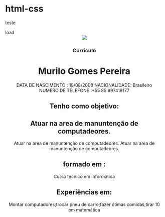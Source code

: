 # html-css
teste
<!DOCTYPE html>
<html lang="en">
<head>
    <meta charset="UTF-8">
    <meta http-equiv="X-UA-Compatible" content="IE=edge">
    <meta name="viewport" content="width=device-width, initial-scale=1.0">
<body>load
    <center><img src="índice.png"><center>
    <h3>Curriculo</h3>
        <h1 >Murilo Gomes Pereira</h1>DATA DE NASCIMENTO : 18/08/2008 NACIONALIDADE: Brasileiro <br>NUMERO DE TELEFONE :+55 85 997419177 <br>
        <h2 id="r">Tenho como objetivo:<h3></h3><h2 id="r">Atuar na area de manuntenção de computadeores.</h2>Atuar na area de manuntenção de computadeores.
    </h2>Atuar na area de manuntenção de computadeores.
        <h2>formado em :</h2> Curso tecnico em Informatica 
        <h2>Experiências em:</h2>Montar computadores;trocar pneu de carro;fazer ótimas comidas;tirar 10 em matemática
</body>
</html>
